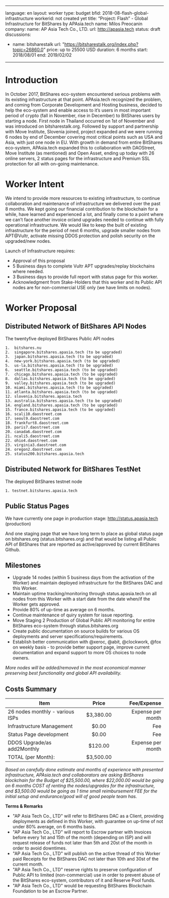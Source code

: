  ---
language: en
layout: worker
type: budget
bfid: 2018-08-flash-global-infrastructure
workerid: not created yet
title: “Project: Flash” - Global Infrastructure for BitShares by APAsia.tech
name: Milos Preocanin
company:
 name: AP Asia Tech Co., LTD.
 url: http://apasia.tech
status: draft
discussions:
 - name: bitsharestalk
   url: "https://bitsharestalk.org/index.php?topic=26860.0"
price: up to 25500 USD
duration: 6 months
start: 2018/08/01
end: 2019/02/02

---

# **Introduction**

In October 2017, BitShares eco-system encountered serious problems with
its existing infrastructure at that point. APAsia.tech recognized the
problem, and coming from Corporate Development and Hosting business,
decided to help the eco-system and enable access to it’s users in most
important period of crypto (fall in November, rise in December) to
BitShares users by starting a node.  First node in Thailand occurred on
1st of November and was introduced on bitsharestalk.org. Followed by
support and partnership with Move Institute, Slovenia joined, project
expanded and we were running 6 nodes by end of December covering most
critical points such as USA and Asia, with just one node in EU. With
growth in demand from entire BitShares eco-system, APAsia.tech expanded
this to collaboration with DAOStreet, Move Institute (as mentioned) and
Open Asset, ending up today with 26 online servers, 2 status pages for
the infrastructure and Premium SSL protection for all with on-going
maintenance. 

# **Worker Intent**

We intend to provide more resources to existing infrastructure, to
continue collaboration and maintenance of infrastructure we delivered
over the past 8 months. We kept going our financial contribution to the
blockchain for a while, have learned and experienced a lot, and finally
come to a point where we can’t face another invoice or/and upgrades
needed to continue with fully operational infrastructure.  We would like
to keep the built of existing infrastructure for the period of next 6
months, upgrade smaller nodes from APT@Vultr, activate missing DDOS
protection and polish security on the upgraded/new nodes.
 
Launch of Infrastructure requires:

*	Approval of this proposal
*	5 Business days to complete Vultr APT upgrades/replay blockchains where needed.
*	3 Business days to provide full report with status page for this worker.
*	Acknowledgment from Stake-Holders that this worker and its Public API nodes are for non-commercial USE only (we have limits on nodes).

# **Worker Proposal**

## **Distributed Network of BitShares API Nodes**

The twentyfive deployed BitShares Public API nodes

    1.	bitshares.nu
    2.	singapore.bitshares.apasia.tech (to be upgraded)
    3.	japan.bitshares.apasia.tech (to be upgraded)
    4.	new-york.bitshares.apasia.tech (to be upgraded)
    5.	us-la.bitshares.apasia.tech (to be upgraded)
    6.	seattle.bitshares.apasia.tech (to be upgraded)
    7.	chicago.bitshares.apasia.tech (to be upgraded)
    8.	dallas.bitshares.apasia.tech (to be upgraded)
    9.	valley.bitshares.apasia.tech (to be upgraded)
    10.	miami.bitshares.apasia.tech (to be upgraded)
    11.	atlanta.bitshares.apasia.tech (to be upgraded)
    12.	slovenia.bitshares.apasia.tech
    13.	australia.bitshares.apasia.tech (to be upgraded)
    14.	england.bitshares.apasia.tech (to be upgraded)
    15.	france.bitshares.apasia.tech (to be upgraded)
    16.	scali10.daostreet.com
    17.	seoul9.daostreet.com
    18.	frankfurt8.daostreet.com
    19.	paris7.daostreet.com
    20.	canada6.daostreet.com
    21.	ncali5.daostreet.com
    22.	ohio4.daostreet.com
    23.	virginia3.daostreet.com
    24.	oregon2.daostreet.com
    25.	status200.bitshares.apasia.tech

## **Distributed Network for BitShares TestNet**

The deployed BitShares testnet node

    1. testnet.bitshares.apasia.tech

## **Public Status Pages**

We have currently one page in production stage:
http://status.apasia.tech (production)

And one staging page that we have long term to place as global status
page on bitshares.org (status.bitshares.org) and that would be listing
all Public API of BitShares that are reported as active/approved by
current BitShares Github.

## **Milestones**

* Upgrade 14 nodes (within 5 business days from the activation of the Worker) and maintain deployed infrastructure for the BitShares DAC and this Worker.
* Maintain uptime tracking/monitoring through status.apasia.tech on all nodes from this Worker with a start date from the date when/if the Worker gets approved.
*	Provide 80% of up-time as average on 6 months. 
* Continue maintenance of quiry system for issue reporting.
*	Move Staging 2 Production of Global Public API monitoring for entire BitShares eco-system through status.bitshares.org
*	Create public documentation on source builds for various OS deployments and server specifications/requirements. 
*	Establish better communication with @xeroc, @abit, @clockwork, @fox on weekly basis - to provide better support page, improve current documentation and expand support to more OS choices to node owners. 

*More nodes will be added/removed in the most economical manner preserving best functionality and global API availability.*

## **Costs Summary**

 | Item                               | Price       | Fee/Expense           | 
 | ---------------------------------- | :---------: | --------------------: | 
 | 26 nodes monthly - various ISPs    | $3,380.00   | Expense per month     | 
 | Infrastructure Management          | $0.00       | Fee                   | 
 | Status Page development            | $0.00       | Fee                   | 
 | DDOS Upgrade/as add2Monthly        | $120.00     | Expense per month     | 
 | TOTAL (per Month):                 | $3,500.00   |                       |

*Based on carefully done estimate and months of experience with
presented infrastructure, APAsia.tech and collaborators are asking
BitShares blockchain for the Budget of $25,500.00, where $22,000.00
would be going on 6 months COST of renting the nodes/upgrades for the
infrastructure, and $3,500.00 would be going as 1 time small
reimbursement FEE for the initial setup and endurance/good will of good
people team has.*

**Terms & Remarks**

- "AP Asia Tech Co., LTD" will refer to BitShares DAC as a Client, providing deployments as defined in this Worker, with guarantee on up-time of not under 80% average, on 6 months basis.
- "AP Asia Tech Co., LTD" will report to Escrow partner with Invoices before every 1st and 15th of the month (depending on ISP) and will request release of funds not later than 5th and 20st of the month in order to avoid downtimes.
- "AP Asia Tech Co., LTD" will publish on the active thread of this Worker paid Receipts for the BitShares DAC not later than 10th and 30st of the current month.
- "AP Asia Tech Co., LTD" reserve rights to preserve configuration of Public API to limited (non-commercial) use in order to prevent abuse of the BitShares eco-system, contributors of it and Reserve Pool funds. 
- "AP Asia Tech Co., LTD" would be requesting BitShares Blockchain Foundation to be an Escrow Partner. 
